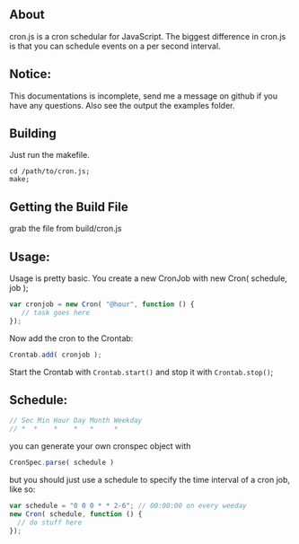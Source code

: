 About
---

cron.js is a cron schedular for JavaScript. The biggest difference in cron.js is that you can schedule events on a per second interval.

Notice:
---

This documentations is incomplete, send me a message on github if you have any questions. Also see the output the examples folder.

Building
---

Just run the makefile.

```shell
cd /path/to/cron.js;
make;
```

Getting the Build File
---

grab the file from build/cron.js

Usage:
---

Usage is pretty basic. You create a new CronJob with new Cron( schedule, job );

```javascript
var cronjob = new Cron( "@hour", function () {
   // task goes here
});
```
    
Now add the cron to the Crontab:

```javascript
Crontab.add( cronjob );
```
    
Start the Crontab with `Crontab.start()` and stop it with `Crontab.stop()`;


Schedule:
---


```javascript
// Sec Min Hour Day Month Weekday  
// *  *    *    *   *     *        
```

you can generate your own cronspec object with

```javascript
CronSpec.parse( schedule )
```

but you should just use a schedule to specify the time interval of a cron job, like so:

```javascript
var schedule = "0 0 0 * * 2-6"; // 00:00:00 on every weeday
new Cron( schedule, function () {
  // do stuff here
});
```

